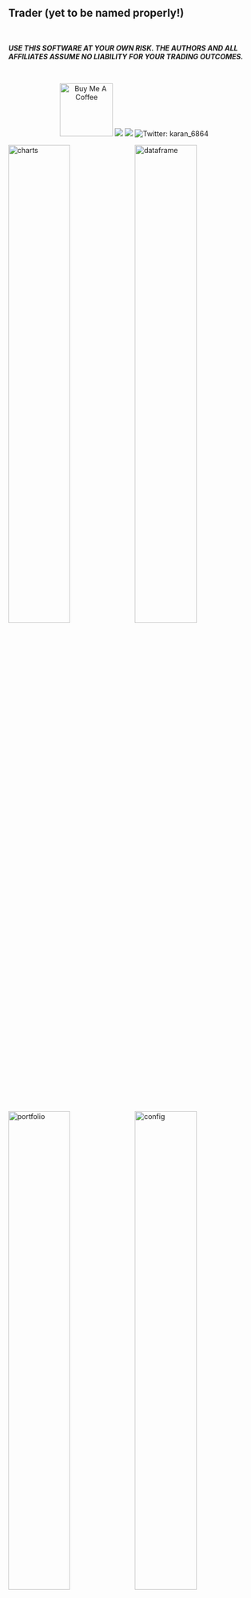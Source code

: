 ## Trader (yet to be named properly!)

<br />

<!--
TODO:
- Name?
- Badge
  - Build status
  - Code Quality
- Article
-->

_**USE THIS SOFTWARE AT YOUR OWN RISK. THE AUTHORS AND ALL AFFILIATES ASSUME NO LIABILITY FOR YOUR TRADING OUTCOMES.**_

<br />

<p align="center">
<a href="https://www.buymeacoffee.com/karanps" target="_blank"><img width="106px" src="https://www.buymeacoffee.com/assets/img/guidelines/download-assets-sm-1.svg" alt="Buy Me A Coffee" ></a>
<img src="https://img.shields.io/github/workflow/status/karanpratapsingh/trader/TODO?style=for-the-badge" />
<img src="https://img.shields.io/badge/License-GPL-red.svg?style=for-the-badge" />
<img alt="Twitter: karan_6864" src="https://img.shields.io/twitter/follow/karan_6864.svg?style=for-the-badge&logo=TWITTER&logoColor=FFFFFF&labelColor=00aced&logoWidth=20&color=00aced" target="_blank" />

<img width="49.5%" src="./docs/screenshots/dashboard/charts.png" alt="charts" /> <img width="49.5%" src="./docs/screenshots/dashboard/dataframe.png" alt="dataframe" />
<img width="49.5%" src="./docs/screenshots/dashboard/portfolio.png" alt="portfolio" /> <img width="49.5%" src="./docs/screenshots/dashboard/config.png" alt="config" />
<img width="34%" src="./docs/screenshots/dashboard/config-strategy.png" alt="config-strategy" /> <img width="34%" src="./docs/screenshots/dashboard/charts-indicators.png" alt="charts-indicators" /> <img width="30.6%" src="./docs/screenshots/bot/telegram.png" alt="telegram" />

## 📖 Contents

- [Motivation](#motivation)
- [Features](#features)
- [Technologies](#technologies)
- [Architecture](#architecture)
- [Getting Started](#getting-started)
- [Deployment](#deployment)
- [Usage](#usage)
  - [Telegram](#telegram)
  - [Web](#web)
- [Contribute](#contribute)
- [License](#license)

## 💡 Motivation <a id="motivation" />

Few months ago I got into crypto market. It was all new and facinating to me. Idea of this project originally came from a script I used to automate buying and selling of fiat assets.

I was curious and wanted to scale it into a real system which can execute trades for me. I had a lot of fun building this. I got to integrate lots of different technologies while growing my financial knowledge.

Feel free to [reach out](https://karanpratapsingh.com?action=contact) to me if you have any additional questions. There is lot's of fixes and features to be done!

**Please leave a ⭐ as motivation or support by [donating](https://www.buymeacoffee.com/karanps) if you liked the idea 😄**

## ✨ Features <a id="features" />

This system has lots of features such as:

- **Web UI**: Real-time access for charts, technical indicators, and portfolio.

- **Configurable**: Supports assets and strategies customization easily without touching any code!

- **Portable**: Export your trades and real-time dataframe to CSV.

- **Multiple Assets**: Trade multiple crypto assets simultaneously!

- **Telegram Support**: On the move? Use [Telegram](#telegram) bot to recieve real-time notifications and much more.

- **Easy to upgrade**: Modify the system easily to your needs.

## ⚡️ Technologies <a id="technologies" />

<img width="98%" src="./docs/diagrams/stack.png" alt="stack" />

## 🏭 Architecture <a id="architecture" />

It's a microservices based architecture with event driven approach for decoupling. It uses distributed streams and messaging which keeps the system simple yet robust to make sure it can grow in future.

<img width="60%" src="./docs/diagrams/architecture.png" alt="architecture" /> <img width="37.45%" src="./docs/diagrams/k8s.png" alt="k8s" />

_Note: Kubernetes diagram was generated using [Lens - The Kubernetes IDE](https://github.com/nevalla/lens-resource-map-extension/)_

**Why so many technologies?**

This started as an all Go project, but then I decieded to add Python to the mix as it has really good ecosystem for technical indicators and mathematical usecases.

For user interface I used React as it's easy and TypeScript provides some sanity to JavaScript projects!

Nginx and Postgres fit right in as the usecase grew. As always, use what's right for the project!

**Why event driven?**

Originally I made this using HTTP REST, but systems like this are event driven by nature. Plus this approach helps to decouple services even more.

**How do services communicate?**

All the messaging infrastructure use cases are handled by [NATS](https://nats.io). Service communication are mainly via publish-subscribe and request-reply pattern. Essentially, NATS acts as our service mesh!

We also use [JetStream](https://docs.nats.io/nats-concepts/jetstream) to for real-time, persisted data streams.

<img width="55%" src="https://user-images.githubusercontent.com/29705703/156038663-61d9c242-de32-41da-9a59-a2452a0ead11.png" alt="publish-subscribe" /> <img width="43.8%" src="https://user-images.githubusercontent.com/29705703/156039685-bb32987e-a11f-4246-a6fa-1d74f6388119.png" alt="request-reply" />

_Read more about [Distributed communication patterns with NATS](https://dev.to/karanpratapsingh/distributed-communication-patterns-with-nats-g17)_

**Why Kubernetes? Isn't it overkill?**

I agree! Kubernetes can be bit overkill, especially for this project. But my goal here was to keep it cloud agnostic, even though it was very tempting to just spin up AWS lamdas with event bridge.

## 🍕 Getting Started <a id="getting-started" />

**Tools**

- [Minikube](https://minikube.sigs.k8s.io/docs/start/)
- [Skaffold](https://skaffold.dev/docs/install/)
- [Helm](https://helm.sh/docs/intro/install/)
- [Go >= 1.17](https://go.dev/doc/install)
- [Node >= 16.13](https://nodejs.org/en/download/)
- [Python >= 3.8](https://www.python.org/downloads/)
- [yq](https://github.com/mikefarah/yq)
- [volta](https://volta.sh/)
- [doctl](https://github.com/digitalocean/doctl)

**Steps**

- Once all the tools are installed, execute `make prepare` to prepare the local environment.
- Create a `infrastructure/k8s/env.yaml` file and add your secrets as shown in `infrastructure/k8s/env.example.yaml`.
- Review the configuration in `services/exchange/config.json`
- Start development with `make dev` command.
- Use `make stop` to stop the local minikube cluster.

## 🚀 Deployment <a id="deployment" />

Deployments are done automatically via `deploy.yml` github actions to [Digital Ocean](https://www.digitalocean.com/) on merge with `main` branch. It supports manual deployment as well. But first we will need to provision our infrastructure.

_Important: Infrastructure we're about to provision has it's own cost!_

**Tools**

- [Terraform](https://learn.hashicorp.com/tutorials/terraform/install-cli)

**Steps**

- Get an API token from DigitalOcean [dashboard](https://cloud.digitalocean.com/account/api/tokens).

- Export it temporarily for terraform.

```
$ export DIGITALOCEAN_TOKEN=value-of-your-token
```

- Apply terraform configuration.

```
$ cd infrastructure
$ terraform init
$ terraform apply
```

- Go to Github and add `DIGITALOCEAN_TOKEN` to your repository secrets for github actions.
- Generate `base64` string of your secrets, and add it as `APP_SECRETS` to your repository secrets for github actions.

```
$ cat infrastructure/k8s/env.yaml | base64
```

- Go to the actions tab and run `Build and Deploy` action.

_Note: If you want to change name of the project, make sure to update all the associated kubernetes manifest files, skaffold config etc._

## 📚 Usage <a id="usage" />

### 💬 Telegram <a id="telegram" />

**Commands**

<img src="./docs/screenshots/bot/telegram-commands.png" alt="telegram-commands" />

### 💻 Web <a id="web" />

Since this application deals with sensitive personal financial data, it is **not recommended** to expose it via ingress unless we have proper authorization in place. Hence, it is recommended to connect to it via port-forwarding on your local machine.

**Steps**

- Connect to the application via port-forwarding using `make connect` command.

_Note: Make sure `doctl` is authenticated, and we're using correct k8s cluster name._

- Open `localhost:8080` to see the web interface.

- Once done, use the `make disconnect` command to remove the kubectl context from your machine.

_Note: It is recommended to use the telegram bot over user interface on non-secure systems._

## 👏 Contribute <a id="contribute" />

Contributions are welcome as always, before submitting a new PR please make sure to open a new issue so community members can discuss.

Additionally you might find existing open issues which can helps with improvements.

This project follows standard [code of conduct](./CODE_OF_CONDUCT.md) so that you can understand what actions will and will not be tolerated.

## 📄 License <a id="license" />

This project is GPL-3.0 licensed, as found in the [LICENSE](./LICENSE)
